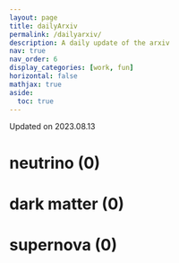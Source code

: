 ```yaml
---
layout: page
title: dailyArxiv
permalink: /dailyarxiv/
description: A daily update of the arxiv
nav: true
nav_order: 6
display_categories: [work, fun]
horizontal: false
mathjax: true
aside:
  toc: true
---
```


 Updated on 2023.08.13
# neutrino (0)

# dark matter (0)

# supernova (0)

